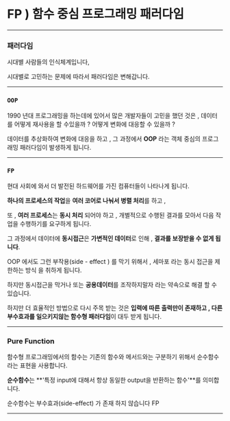 # FP ) 함수 중심 프로그래밍 패러다임

---

### 패러다임 

시대별 사람들의 인식체계입니다,

시대별로 고민하는 문제에 따라서 패러다임은 변해갑니다.

---

### `OOP`

1990 년대 프로그래밍을 하는데에 있어서 많은 개발자들이 고민을 했던 것은 , 
데이터를 어떻게 재사용을 할 수있을까 ? 어떻게 변화에 대응할 수 있을까 ?

데이터를 추상화하여 변화에 대응을 하고 , 그 과정에서 **OOP** 라는 객체 중심의 프로그래밍 패러다임이 발생하게 됩니다.

---

### `FP`

현대 사회에 와서  더 발전된 하드웨어를 가진 컴퓨터들이 나타나게 됩니다.

**하나의 프로세스의 작업**을 **여러 코어로 나눠서 병렬 처리**를 하고 , 

또 , **여러 프로세스**는 **동시 처리** 되어야 하고 , 개별적으로 수행된 결과를 모아서  다음 작업을 수행하기를 요구하게 됩니다.

그 과정에서 데이터에 **동시접근**은 **가변적인 데이터**로 인해 , **결과를 보장받을 수 없게 됩니다**.

OOP 에서도 그런 부작용(side - effect ) 를 막기 위해서 , 세마포 라는 동시 접근을 제한하는 방식 을 취하게 됩니다.

하지만 동시접근을 막거나 또는 **공용데이터**를 조작하지말자 라는 약속으로 해결 할 수 있습니다.

하지만 더 효율적인 방법으로 다시 주목 받는 것은 **입력에 따른 출력만이 존재하고 , 다른 부수효과를 일으키지않는 함수형 패러다임**이 대두 받게 됩니다.

---



### Pure Function

함수형 프로그래밍에서의 함수는 기존의 함수와 메서드와는 구분하기 위해서 순수함수라는 표현을 사용합니다.

**순수함수**는 **'특정 input에 대해서 항상 동일한 output을 반환하는 함수'**를 의미합니다.

순수함수는 부수효과(side-effect) 가 존재 하지 않습니다 FP



---

